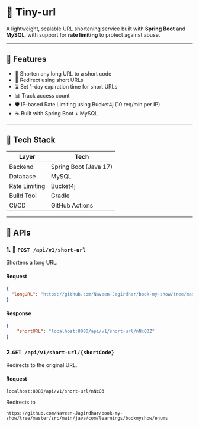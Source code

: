 # 🔗 Tiny-url

A lightweight, scalable URL shortening service built with **Spring Boot** and **MySQL**, with support for **rate limiting** to protect against abuse.

---
## 📌 Features

- 🔁 Shorten any long URL to a short code
- 🚀 Redirect using short URLs
- ⏳ Set 1-day expiration time for short URLs
- 📊 Track access count
- 🛡️ IP-based Rate Limiting using Bucket4j (10 req/min per IP)
- ☕ Built with Spring Boot + MySQL

---

## 🧱 Tech Stack

| Layer         | Tech                            |
|---------------|----------------------------------|
| Backend       | Spring Boot (Java 17)           |
| Database      | MySQL                           |
| Rate Limiting | Bucket4j                        |
| Build Tool    | Gradle                          |
| CI/CD         | GitHub Actions                  |

---

## 🔧 APIs

### 1. 📩 `POST /api/v1/short-url`
Shortens a long URL.

#### Request
```json
{
  "longURL": "https://github.com/Naveen-Jagirdhar/book-my-show/tree/master/src/main/java/com/learnings/bookmyshow/enums"
}
```

#### Response
```json
{
    "shortURL": "localhost:8080/api/v1/short-url/nNcQ3Z"
}
```

### 2.`GET /api/v1/short-url/{shortCode}`
Redirects to the original URL.

#### Request
```
localhost:8080/api/v1/short-url/nNcQ3
```
Redirects to
```
https://github.com/Naveen-Jagirdhar/book-my-show/tree/master/src/main/java/com/learnings/bookmyshow/enums
```
